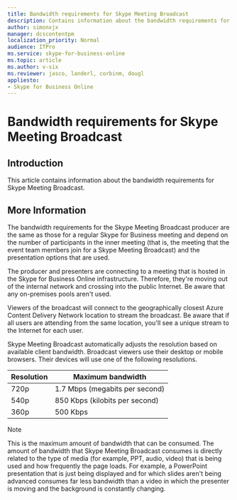 ```yaml
---
title: Bandwidth requirements for Skype Meeting Broadcast
description: Contains information about the bandwidth requirements for Skype Meeting Broadcast.
author: simonxjx
manager: dcscontentpm
localization_priority: Normal
audience: ITPro
ms.service: skype-for-business-online
ms.topic: article
ms.author: v-six
ms.reviewer: jasco, landerl, corbinm, dougl
appliesto:
- Skype for Business Online
---
```


# Bandwidth requirements for Skype Meeting Broadcast

## Introduction

This article contains information about the bandwidth requirements for Skype Meeting Broadcast.

## More Information

The bandwidth requirements for the Skype Meeting Broadcast producer are the same as those for a regular Skype for Business meeting and depend on the number of participants in the inner meeting (that is, the meeting that the event team members join for a Skype Meeting Broadcast) and the presentation options that are used. 

The producer and presenters are connecting to a meeting that is hosted in the Skype for Business Online infrastructure. Therefore, they're moving out of the internal network and crossing into the public Internet. Be aware that any on-premises pools aren't used.

Viewers of the broadcast will connect to the geographically closest Azure Content Delivery Network location to stream the broadcast. Be aware that if all users are attending from the same location, you'll see a unique stream to the Internet for each user. 

Skype Meeting Broadcast automatically adjusts the resolution based on available client bandwidth. Broadcast viewers use their desktop or mobile browsers. Their devices will use one of the following resolutions.

|Resolution|Maximum bandwidth|
|----|---|
|720p|1.7 Mbps (megabits per second)|
|540p|850 Kbps (kilobits per second)|
|360p|500 Kbps|

> [!NOTE]
> This is the maximum amount of bandwidth that can be consumed. The amount of bandwidth that Skype Meeting Broadcast consumes is directly related to the type of media (for example, PPT, audio, video) that is being used and how frequently the page loads. For example, a PowerPoint presentation that is just being displayed and for which slides aren't being advanced consumes far less bandwidth than a video in which the presenter is moving and the background is constantly changing.

